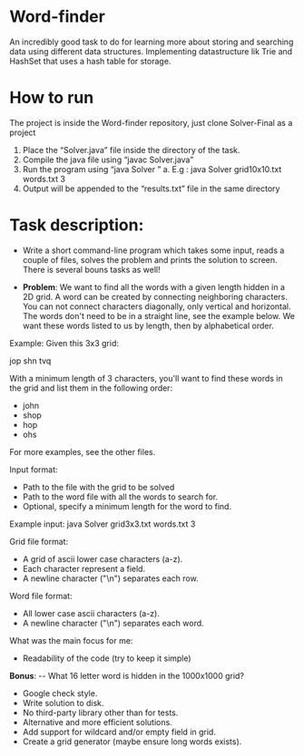 # Word-finder
An incredibly good task to do for learning more about storing and searching data using different data structures. 
Implementing datastructure lik Trie and HashSet that uses a hash table for storage. 

# How to run 
The project is inside the Word-finder repository, just clone Solver-Final as a project

1. Place the “Solver.java” file inside the directory of the task.
2. Compile the java file using “javac Solver.java”
3. Run the program using “java Solver <grid-file> <words-file> <min-count>”
   a.  E.g : java Solver grid10x10.txt words.txt 3
4. Output will be appended to the “results.txt” file in the same directory


# Task description:
- Write a short command-line program which takes some input, reads a couple of files, solves the problem and prints the solution to screen.
  There is several bouns tasks as well!

- **Problem**:
  We want to find all the words with a given length hidden in
  a 2D grid. A word can be created by connecting neighboring
  characters. You can not connect characters diagonally, only
  vertical and horizontal. The words don't need to be in a
  straight line, see the example below. We want these words
  listed to us by length, then by alphabetical order.

Example:
Given this 3x3 grid:

jop
shn
tvq

With a minimum length of 3 characters, you'll want to find
these words in the grid and list them in the following
order:
- john
- shop
- hop
- ohs

For more examples, see the other files.

Input format:
- Path to the file with the grid to be solved
- Path to the word file with all the words to search for.
- Optional, specify a minimum length for the word to find.

Example input:
java Solver grid3x3.txt words.txt 3

Grid file format:
- A grid of ascii lower case characters (a-z).
- Each character represent a field.
- A newline character ("\n") separates each row.

Word file format:
- All lower case ascii characters (a-z).
- A newline character ("\n") separates each word.

What was the main focus for me:
- Readability of the code (try to keep it simple)

**Bonus**:
-- What 16 letter word is hidden in the 1000x1000 grid?
- Google check style.
- Write solution to disk.
- No third-party library other than for tests.
- Alternative and more efficient solutions.
- Add support for wildcard and/or empty field in grid.
- Create a grid generator (maybe ensure long words exists).
